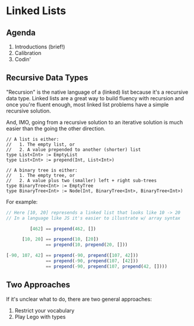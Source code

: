 # Linked Lists

## Agenda

1. Introductions (brief!)
2. Calibration
3. Codin'

## Recursive Data Types

"Recursion" is the native language of a (linked) list because it's a recursive data type. Linked lists are a great way to build fluency with recursion and once you're fluent enough, most linked list problems have a simple recursive solution.

And, IMO, going from a recursive solution to an iterative solution is much easier than the going the other direction.

```text
// A list is either:
//   1. The empty list, or
//   2. A value prepended to another (shorter) list
type List<Int> := EmptyList
type List<Int> := prepend(Int, List<Int>)

// A binary tree is either:
//   1. The empty tree, or
//   2. A value plus two (smaller) left + right sub-trees
type BinaryTree<Int> := EmptyTree
type BinaryTree<Int> := Node(Int, BinaryTree<Int>, BinaryTree<Int>)
```

For example:

```js
// Here [10, 20] represends a linked list that looks like 10 -> 20
// In a language like JS it's easier to illustrate w/ array syntax

         [462] == prepend(462, [])

      [10, 20] == prepend(10, [20])
               == prepend(10, prepend(20, []))

[-90, 107, 42] == prepend(-90, prepend([107, 42]))
               == prepend(-90, prepend(107, [42]))
               == prepend(-90, prepend(107, prepend(42, [])))
```

## Two Approaches

If it's unclear what to do, there are two general approaches:

1. Restrict your vocabulary
2. Play Lego with types
